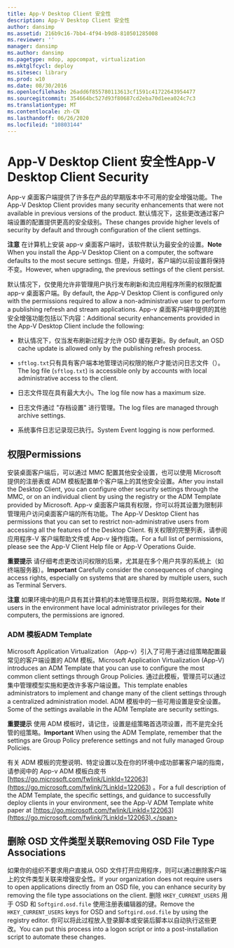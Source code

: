 ```yaml
---
title: App-V Desktop Client 安全性
description: App-V Desktop Client 安全性
author: dansimp
ms.assetid: 216b9c16-7bb4-4f94-b9d8-810501285008
ms.reviewer: ''
manager: dansimp
ms.author: dansimp
ms.pagetype: mdop, appcompat, virtualization
ms.mktglfcycl: deploy
ms.sitesec: library
ms.prod: w10
ms.date: 08/30/2016
ms.openlocfilehash: 26add6f855780113613cf1591c41722643954477
ms.sourcegitcommit: 354664bc527d93f80687cd2eba70d1eea024c7c3
ms.translationtype: MT
ms.contentlocale: zh-CN
ms.lasthandoff: 06/26/2020
ms.locfileid: "10803144"
---
```

# <span data-ttu-id="24f07-103">App-V Desktop Client 安全性</span><span class="sxs-lookup"><span data-stu-id="24f07-103">App-V Desktop Client Security</span></span>


<span data-ttu-id="24f07-104">App-v 桌面客户端提供了许多在产品的早期版本中不可用的安全增强功能。</span><span class="sxs-lookup"><span data-stu-id="24f07-104">The App-V Desktop Client provides many security enhancements that were not available in previous versions of the product.</span></span> <span data-ttu-id="24f07-105">默认情况下，这些更改通过客户端设置的配置提供更高的安全级别。</span><span class="sxs-lookup"><span data-stu-id="24f07-105">These changes provide higher levels of security by default and through configuration of the client settings.</span></span>

<span data-ttu-id="24f07-106">**注意** 在计算机上安装 app-v 桌面客户端时，该软件默认为最安全的设置。</span><span class="sxs-lookup"><span data-stu-id="24f07-106">**Note** When you install the App-V Desktop Client on a computer, the software defaults to the most secure settings.</span></span> <span data-ttu-id="24f07-107">但是，升级时，客户端的以前设置将保持不变。</span><span class="sxs-lookup"><span data-stu-id="24f07-107">However, when upgrading, the previous settings of the client persist.</span></span>

 

<span data-ttu-id="24f07-108">默认情况下，仅使用允许非管理用户执行发布刷新和流应用程序所需的权限配置 app-v 桌面客户端。</span><span class="sxs-lookup"><span data-stu-id="24f07-108">By default, the App-V Desktop Client is configured only with the permissions required to allow a non-administrative user to perform a publishing refresh and stream applications.</span></span> <span data-ttu-id="24f07-109">App-v 桌面客户端中提供的其他安全增强功能包括以下内容：</span><span class="sxs-lookup"><span data-stu-id="24f07-109">Additional security enhancements provided in the App-V Desktop Client include the following:</span></span>

-   <span data-ttu-id="24f07-110">默认情况下，仅当发布刷新过程才允许 OSD 缓存更新。</span><span class="sxs-lookup"><span data-stu-id="24f07-110">By default, an OSD cache update is allowed only by the publishing refresh process.</span></span>

-   <span data-ttu-id="24f07-111">`sftlog.txt`只有具有客户端本地管理访问权限的帐户才能访问日志文件（）。</span><span class="sxs-lookup"><span data-stu-id="24f07-111">The log file (`sftlog.txt`) is accessible only by accounts with local administrative access to the client.</span></span>

-   <span data-ttu-id="24f07-112">日志文件现在具有最大大小。</span><span class="sxs-lookup"><span data-stu-id="24f07-112">The log file now has a maximum size.</span></span>

-   <span data-ttu-id="24f07-113">日志文件通过 "存档设置" 进行管理。</span><span class="sxs-lookup"><span data-stu-id="24f07-113">The log files are managed through archive settings.</span></span>

-   <span data-ttu-id="24f07-114">系统事件日志记录现已执行。</span><span class="sxs-lookup"><span data-stu-id="24f07-114">System Event logging is now performed.</span></span>

## <span data-ttu-id="24f07-115">权限</span><span class="sxs-lookup"><span data-stu-id="24f07-115">Permissions</span></span>


<span data-ttu-id="24f07-116">安装桌面客户端后，可以通过 MMC 配置其他安全设置，也可以使用 Microsoft 提供的注册表或 ADM 模板配置单个客户端上的其他安全设置。</span><span class="sxs-lookup"><span data-stu-id="24f07-116">After you install the Desktop Client, you can configure other security settings through the MMC, or on an individual client by using the registry or the ADM Template provided by Microsoft.</span></span> <span data-ttu-id="24f07-117">App-v 桌面客户端具有权限，你可以将其设置为限制非管理用户访问桌面客户端的所有功能。</span><span class="sxs-lookup"><span data-stu-id="24f07-117">The App-V Desktop Client has permissions that you can set to restrict non-administrative users from accessing all the features of the Desktop Client.</span></span> <span data-ttu-id="24f07-118">有关权限的完整列表，请参阅应用程序-V 客户端帮助文件或 App-v 操作指南。</span><span class="sxs-lookup"><span data-stu-id="24f07-118">For a full list of permissions, please see the App-V Client Help file or App-V Operations Guide.</span></span>

<span data-ttu-id="24f07-119">**重要提示** 请仔细考虑更改访问权限的后果，尤其是在多个用户共享的系统上（如终端服务器）。</span><span class="sxs-lookup"><span data-stu-id="24f07-119">**Important** Carefully consider the consequences of changing access rights, especially on systems that are shared by multiple users, such as Terminal Servers.</span></span>

 

<span data-ttu-id="24f07-120">**注意** 如果环境中的用户具有其计算机的本地管理员权限，则将忽略权限。</span><span class="sxs-lookup"><span data-stu-id="24f07-120">**Note** If users in the environment have local administrator privileges for their computers, the permissions are ignored.</span></span>

 

### <span data-ttu-id="24f07-121">ADM 模板</span><span class="sxs-lookup"><span data-stu-id="24f07-121">ADM Template</span></span>

<span data-ttu-id="24f07-122">Microsoft Application Virtualization （App-v）引入了可用于通过组策略配置最常见的客户端设置的 ADM 模板。</span><span class="sxs-lookup"><span data-stu-id="24f07-122">Microsoft Application Virtualization (App-V) introduces an ADM Template that you can use to configure the most common client settings through Group Policies.</span></span> <span data-ttu-id="24f07-123">通过此模板，管理员可以通过集中管理模型实施和更改许多客户端设置。</span><span class="sxs-lookup"><span data-stu-id="24f07-123">This template enables administrators to implement and change many of the client settings through a centralized administration model.</span></span> <span data-ttu-id="24f07-124">ADM 模板中的一些可用设置是安全设置。</span><span class="sxs-lookup"><span data-stu-id="24f07-124">Some of the settings available in the ADM Template are security settings.</span></span>

<span data-ttu-id="24f07-125">**重要提示** 使用 ADM 模板时，请记住，设置是组策略首选项设置，而不是完全托管的组策略。</span><span class="sxs-lookup"><span data-stu-id="24f07-125">**Important** When using the ADM Template, remember that the settings are Group Policy preference settings and not fully managed Group Policies.</span></span>

 

<span data-ttu-id="24f07-126">有关 ADM 模板的完整说明、特定设置以及在你的环境中成功部署客户端的指南，请参阅中的 App-v ADM 模板白皮书 [https://go.microsoft.com/fwlink/LinkId=122063](https://go.microsoft.com/fwlink/?LinkId=122063) 。</span><span class="sxs-lookup"><span data-stu-id="24f07-126">For a full description of the ADM Template, the specific settings, and guidance to successfully deploy clients in your environment, see the App-V ADM Template white paper at [https://go.microsoft.com/fwlink/LinkId=122063](https://go.microsoft.com/fwlink/?LinkId=122063).</span></span>

## <span data-ttu-id="24f07-127">删除 OSD 文件类型关联</span><span class="sxs-lookup"><span data-stu-id="24f07-127">Removing OSD File Type Associations</span></span>


<span data-ttu-id="24f07-128">如果你的组织不要求用户直接从 OSD 文件打开应用程序，则可以通过删除客户端上的文件类型关联来增强安全性。</span><span class="sxs-lookup"><span data-stu-id="24f07-128">If your organization does not require users to open applications directly from an OSD file, you can enhance security by removing the file type associations on the client.</span></span> <span data-ttu-id="24f07-129">删除 `HKEY_CURRENT_USERS` 用于 OSD 和 `Softgird.osd.file` 使用注册表编辑器的键。</span><span class="sxs-lookup"><span data-stu-id="24f07-129">Remove the `HKEY_CURRENT_USERS` keys for OSD and `Softgird.osd.file` by using the registry editor.</span></span> <span data-ttu-id="24f07-130">你可以将此过程放入登录脚本或安装后脚本以自动执行这些更改。</span><span class="sxs-lookup"><span data-stu-id="24f07-130">You can put this process into a logon script or into a post-installation script to automate these changes.</span></span>

 

 





